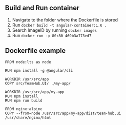 ## Build and Run container

1. Navigate to the folder where the Dockerfile is stored
2. Run ```docker build -t angular-container:1.0 .```
3. Search ImageID by running ```docker images```
4. Run ```docker run -p 80:80 469b3a773ed7```

## Dockerfile example
```
FROM node:lts as node

RUN npm install -g @angular/cli

WORKDIR /usr/src/app
COPY src/TeamHub.UI/ ./my-app/

WORKDIR /usr/src/app/my-app
RUN npm install
RUN npm run build

FROM nginx:alpine
COPY --from=node /usr/src/app/my-app/dist/team-hub.ui /usr/share/nginx/html
```